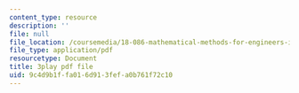 ```yaml
---
content_type: resource
description: ''
file: null
file_location: /coursemedia/18-086-mathematical-methods-for-engineers-ii-spring-2006/9c4d9b1ffa016d913fefa0b761f72c10_kyx2QgGkEpc.pdf
file_type: application/pdf
resourcetype: Document
title: 3play pdf file
uid: 9c4d9b1f-fa01-6d91-3fef-a0b761f72c10
---
```

